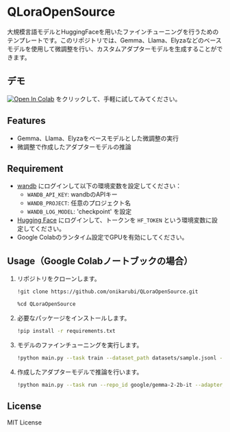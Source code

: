 # QLoraOpenSource

大規模言語モデルとHuggingFaceを用いたファインチューニングを行うためのテンプレートです。このリポジトリでは、Gemma、Llama、Elyzaなどのベースモデルを使用して微調整を行い、カスタムアダプターモデルを生成することができます。

## デモ

[![Open In Colab](https://colab.research.google.com/assets/colab-badge.svg)](https://colab.research.google.com/github/onikarubi/QLoraOpenSource/blob/master/notebook/QLoraOpenSource.ipynb) をクリックして、手軽に試してみてください。

## Features

- Gemma、Llama、Elyzaをベースモデルとした微調整の実行
- 微調整で作成したアダプターモデルの推論

## Requirement

- [wandb](https://www.wandb.jp/) にログインして以下の環境変数を設定してください：
  - `WANDB_API_KEY`: wandbのAPIキー
  - `WANDB_PROJECT`: 任意のプロジェクト名
  - `WANDB_LOG_MODEL`: 'checkpoint' を設定
- [Hugging Face](https://huggingface.co/) にログインして、トークンを `HF_TOKEN` という環境変数に設定してください。
- Google Colabのランタイム設定でGPUを有効にしてください。

## Usage（Google Colabノートブックの場合）

1. リポジトリをクローンします。

    ```bash
    !git clone https://github.com/onikarubi/QLoraOpenSource.git
    ```

    ```bash
    %cd QLoraOpenSource
    ```

2. 必要なパッケージをインストールします。

    ```bash
    !pip install -r requirements.txt
    ```

3. モデルのファインチューニングを実行します。

    ```bash
    !python main.py --task train --dataset_path datasets/sample.jsonl --repo_id google/gemma-2-2b-it --output_dir ./output --epochs 3
    ```

4. 作成したアダプターモデルで推論を行います。

    ```bash
    !python main.py --task run --repo_id google/gemma-2-2b-it --adapter_path ./output --max_tokens 500 --questions "自己紹介をしてくれますか？"
    ```

## License

MIT License
